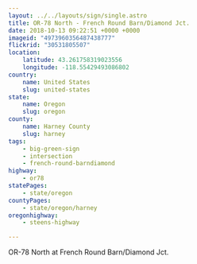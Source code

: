 ```yaml
---
layout: ../../layouts/sign/single.astro
title: OR-78 North - French Round Barn/Diamond Jct.
date: 2018-10-13 09:22:51 +0000 +0000
imageid: "4973960356487438777"
flickrid: "30531805507"
location:
    latitude: 43.261758319023556
    longitude: -118.55429493086802
country:
    name: United States
    slug: united-states
state:
    name: Oregon
    slug: oregon
county:
    name: Harney County
    slug: harney
tags:
    - big-green-sign
    - intersection
    - french-round-barndiamond
highway:
    - or78
statePages:
    - state/oregon
countyPages:
    - state/oregon/harney
oregonhighway:
    - steens-highway

---
```

OR-78 North at French Round Barn/Diamond Jct.